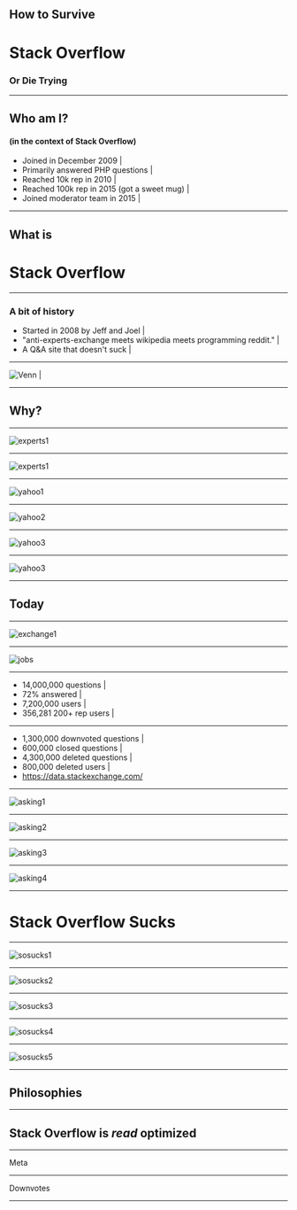 
## How to Survive
# Stack Overflow
### Or Die Trying

---

## Who am I?
#### (in the context of Stack Overflow)

- Joined in December 2009 |
- Primarily answered PHP questions |
- Reached 10k rep in 2010 |
- Reached 100k rep in 2015 (got a sweet mug) |
- Joined moderator team in 2015 |

---

## What is
# Stack Overflow

---

### A bit of history
- Started in 2008 by Jeff and Joel |
- "anti-experts-exchange meets wikipedia meets programming reddit." |
- A Q&A site that doesn't suck |

---

![Venn](https://github.com/meagar/something/raw/master/assets/venn.png) |

---

## Why?

---

![experts1](https://github.com/meagar/something/raw/master/assets/experts1.png)

---

![experts1](https://github.com/meagar/something/raw/master/assets/experts2.png)

---

![yahoo1](https://github.com/meagar/something/raw/master/assets/yahoo1.jpg)

---

![yahoo2](https://github.com/meagar/something/raw/master/assets/yahoo2.jpg)

---

![yahoo3](https://github.com/meagar/something/raw/master/assets/yahoo3.jpg)

---

![yahoo3](https://github.com/meagar/something/raw/master/assets/yahoo4.png)

---

## Today

---

![exchange1](https://github.com/meagar/something/raw/master/assets/exchange1.png)

---

![jobs](https://github.com/meagar/something/raw/master/assets/jobs.png)

---

- 14,000,000 questions  |
- 72% answered |
- 7,200,000 users |
- 356,281 200+ rep users |

---

- 1,300,000 downvoted questions |
- 600,000 closed questions |
- 4,300,000 deleted questions |
- 800,000 deleted users |
- https://data.stackexchange.com/

---

![asking1](https://github.com/meagar/something/raw/master/assets/asking1.png)

---

![asking2](https://github.com/meagar/something/raw/master/assets/asking2.png)

---

![asking3](https://github.com/meagar/something/raw/master/assets/asking3.png)

---

![asking4](https://github.com/meagar/something/raw/master/assets/asking.png)

---

# Stack Overflow Sucks

---

![sosucks1](https://github.com/meagar/something/raw/master/assets/sosucks1.png)

---

![sosucks2](https://github.com/meagar/something/raw/master/assets/sosucks2.png)

---
![sosucks3](https://github.com/meagar/something/raw/master/assets/sosucks3.png)

---
![sosucks4](https://github.com/meagar/something/raw/master/assets/sosucks4.png)

---
![sosucks5](https://github.com/meagar/something/raw/master/assets/sosucks5.png)


---

## Philosophies

---

## Stack Overflow is *read* optimized

---

Meta

---

Downvotes

---

